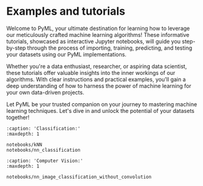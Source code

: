 # Examples and tutorials

Welcome to PyML, your ultimate destination for learning how to leverage our meticulously crafted machine learning algorithms! These informative tutorials, showcased as interactive Jupyter notebooks, will guide you step-by-step through the process of importing, training, predicting, and testing your datasets using our PyML implementations.

Whether you're a data enthusiast, researcher, or aspiring data scientist, these tutorials offer valuable insights into the inner workings of our algorithms. With clear instructions and practical examples, you'll gain a deep understanding of how to harness the power of machine learning for your own data-driven projects.

Let PyML be your trusted companion on your journey to mastering machine learning techniques. Let's dive in and unlock the potential of your datasets together!


```{toctree}
:caption: 'Classification:'
:maxdepth: 1

notebooks/kNN
notebooks/nn_classification
```

```{toctree}
:caption: 'Computer Vision:'
:maxdepth: 1

notebooks/nn_image_classification_without_convolution
```